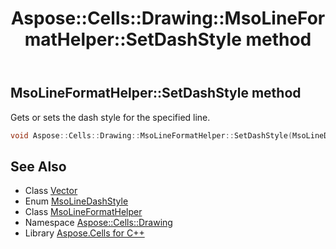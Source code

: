 ﻿---
title: Aspose::Cells::Drawing::MsoLineFormatHelper::SetDashStyle method
linktitle: SetDashStyle
second_title: Aspose.Cells for C++ API Reference
description: 'Aspose::Cells::Drawing::MsoLineFormatHelper::SetDashStyle method. Gets or sets the dash style for the specified line in C++.'
type: docs
weight: 1500
url: /cpp/aspose.cells.drawing/msolineformathelper/setdashstyle/
---
## MsoLineFormatHelper::SetDashStyle method


Gets or sets the dash style for the specified line.

```cpp
void Aspose::Cells::Drawing::MsoLineFormatHelper::SetDashStyle(MsoLineDashStyle value)
```

## See Also

* Class [Vector](../../../aspose.cells/vector/)
* Enum [MsoLineDashStyle](../../msolinedashstyle/)
* Class [MsoLineFormatHelper](../)
* Namespace [Aspose::Cells::Drawing](../../)
* Library [Aspose.Cells for C++](../../../)
